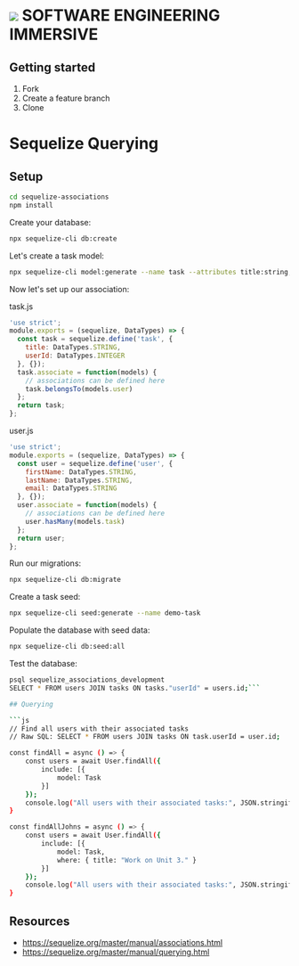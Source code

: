 # ![](https://ga-dash.s3.amazonaws.com/production/assets/logo-9f88ae6c9c3871690e33280fcf557f33.png)  SOFTWARE ENGINEERING IMMERSIVE

## Getting started

1. Fork
1. Create a feature branch
1. Clone

# Sequelize Querying

## Setup

```sh
cd sequelize-associations
npm install
```

Create your database:

```sh
npx sequelize-cli db:create
```

Let's create a task model:

```sh
npx sequelize-cli model:generate --name task --attributes title:string,userId:integer
```

Now let's set up our association:

task.js
```js
'use strict';
module.exports = (sequelize, DataTypes) => {
  const task = sequelize.define('task', {
    title: DataTypes.STRING,
    userId: DataTypes.INTEGER
  }, {});
  task.associate = function(models) {
    // associations can be defined here
    task.belongsTo(models.user)
  };
  return task;
};
```

user.js
```js
'use strict';
module.exports = (sequelize, DataTypes) => {
  const user = sequelize.define('user', {
    firstName: DataTypes.STRING,
    lastName: DataTypes.STRING,
    email: DataTypes.STRING
  }, {});
  user.associate = function(models) {
    // associations can be defined here
    user.hasMany(models.task)
  };
  return user;
};
```

Run our migrations:

```sh
npx sequelize-cli db:migrate
```

Create a task seed:

```sh
npx sequelize-cli seed:generate --name demo-task
```

Populate the database with seed data:

```sh
npx sequelize-cli db:seed:all
```

Test the database:

```sh
psql sequelize_associations_development
SELECT * FROM users JOIN tasks ON tasks."userId" = users.id;```

## Querying

```js
// Find all users with their associated tasks
// Raw SQL: SELECT * FROM users JOIN tasks ON task.userId = user.id;

const findAll = async () => {
    const users = await User.findAll({
        include: [{
            model: Task
        }]
    });
    console.log("All users with their associated tasks:", JSON.stringify(users, null, 4));
}

const findAllJohns = async () => {
    const users = await User.findAll({
        include: [{
            model: Task,
            where: { title: "Work on Unit 3." }
        }]
    });
    console.log("All users with their associated tasks:", JSON.stringify(users, null, 4));
}
```

## Resources

- https://sequelize.org/master/manual/associations.html
- https://sequelize.org/master/manual/querying.html
